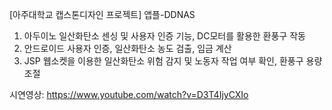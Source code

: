 [아주대학교 캡스톤디자인 프로젝트]
앱플-DDNAS

1. 아두이노 일산화탄소 센싱 및 사용자 인증 기능, DC모터를 활용한 환풍구 작동
2. 안드로이드 사용자 인증, 일산화탄소 농도 검출, 임금 계산
3. JSP 웹소켓을 이용한 일산화탄소 위험 감지 및 노동자 작업 여부 확인, 환풍구 용량 조절

시연영상: https://www.youtube.com/watch?v=D3T4IjyCXIo
